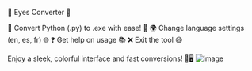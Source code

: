 🎃 Eyes Converter 👻

🔧 Convert Python (.py) to .exe with ease! 🚀
🌍 Change language settings (en, es, fr) 🌐
❓ Get help on usage 📚
❌ Exit the tool 😄

Enjoy a sleek, colorful interface and fast conversions! 🌟🖥️
![image](https://github.com/user-attachments/assets/4eaf3d5d-cf19-48e6-916d-f2cb9562195f)

